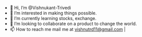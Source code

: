 - 👋 Hi, I’m @Vishnukant-Trivedi
- 👀 I’m interested in making things possible.
- 🌱 I’m currently learning stocks, exchange.
- 💞️ I’m looking to collaborate on a product to change the world.
- 📫 How to reach me mail me at vishnutrd11@gmail.com |

<!---
Vishnukant-Trivedi/Vishnukant-Trivedi is a ✨ special ✨ repository because its `README.md` (this file) appears on your GitHub profile.
You can click the Preview link to take a look at your changes.
--->
